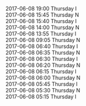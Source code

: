 2017-06-08 19:00 Thursday  I  
2017-06-08 15:45 Thursday  N  
2017-06-08 15:40 Thursday  I  
2017-06-08 14:00 Thursday  N  
2017-06-08 13:55 Thursday  I  
2017-06-08 09:05 Thursday  N  
2017-06-08 06:40 Thursday  I  
2017-06-08 06:35 Thursday  N  
2017-06-08 06:30 Thursday  I  
2017-06-08 06:20 Thursday  N  
2017-06-08 06:15 Thursday  I  
2017-06-08 06:00 Thursday  N  
2017-06-08 05:45 Thursday  I  
2017-06-08 05:30 Thursday  N  
2017-06-08 05:15 Thursday  I  
